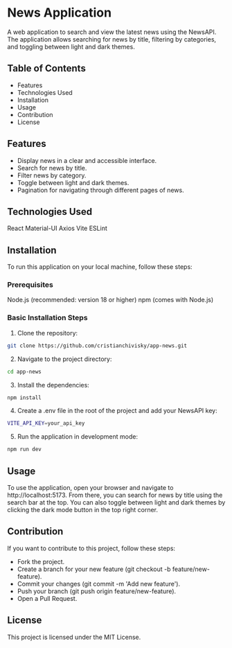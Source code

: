 # News Application

A web application to search and view the latest news using the NewsAPI. The application allows searching for news by title, filtering by categories, and toggling between light and dark themes.

## Table of Contents

- Features
- Technologies Used
- Installation
- Usage
- Contribution
- License

## Features

- Display news in a clear and accessible interface.
- Search for news by title.
- Filter news by category.
- Toggle between light and dark themes.
- Pagination for navigating through different pages of news.

## Technologies Used

React
Material-UI
Axios
Vite
ESLint

## Installation

To run this application on your local machine, follow these steps:

### Prerequisites

Node.js (recommended: version 18 or higher)
npm (comes with Node.js)

### Basic Installation Steps

1. Clone the repository:

```bash
git clone https://github.com/cristianchivisky/app-news.git
```

2. Navigate to the project directory:

```bash
cd app-news
```

3. Install the dependencies:

```bash
npm install
```

4. Create a .env file in the root of the project and add your NewsAPI key:

```bash
VITE_API_KEY=your_api_key
```

5. Run the application in development mode:

```bash
npm run dev
```

## Usage

To use the application, open your browser and navigate to http://localhost:5173. From there, you can search for news by title using the search bar at the top. You can also toggle between light and dark themes by clicking the dark mode button in the top right corner.

## Contribution

If you want to contribute to this project, follow these steps:

- Fork the project.
- Create a branch for your new feature (git checkout -b feature/new-feature).
- Commit your changes (git commit -m 'Add new feature').
- Push your branch (git push origin feature/new-feature).
- Open a Pull Request.

## License

This project is licensed under the MIT License.
